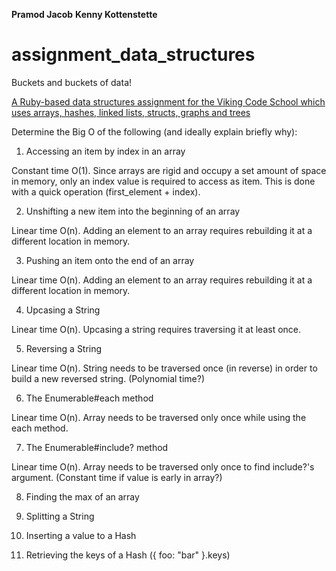 <b>Pramod Jacob</b>
<b>Kenny Kottenstette</b>

# assignment_data_structures
Buckets and buckets of data!

[A Ruby-based data structures assignment for the Viking Code School which uses arrays, hashes, linked lists, structs, graphs and trees](http://www.vikingcodeschool.com)

Determine the Big O of the following (and ideally explain briefly why):

1. Accessing an item by index in an array

Constant time O(1). Since arrays are rigid and occupy a set amount of space in memory, only an index value is required to access as item. This is done with a quick operation (first_element + index).

2. Unshifting a new item into the beginning of an array

Linear time O(n). Adding an element to an array requires rebuilding it at a different location in memory.  

3. Pushing an item onto the end of an array

Linear time O(n). Adding an element to an array requires rebuilding it at a different location in memory.

4. Upcasing a String

Linear time O(n). Upcasing a string requires traversing it at least once. 

5. Reversing a String

Linear time O(n). String needs to be traversed once (in reverse) in order to build a new reversed string. (Polynomial time?)
 
6. The Enumerable#each method

Linear time O(n). Array needs to be traversed only once while using the each method.

7. The Enumerable#include? method

Linear time O(n). Array needs to be traversed only once to find include?'s argument. (Constant time if value is early in array?)

8. Finding the max of an array



9. Splitting a String


10. Inserting a value to a Hash


11. Retrieving the keys of a Hash ({ foo: "bar" }.keys)